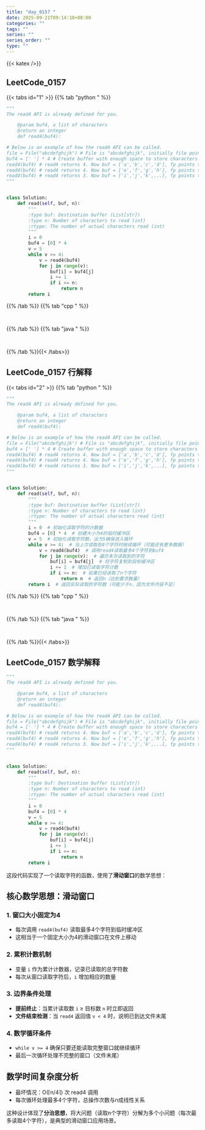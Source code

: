 ```yaml
---
title: "day_0157 "
date: 2025-09-21T09:14:18+08:00
categories: ""
tags: ""
series: ""
series_order: ""
type: ""
---
```


{{< katex />}}


## LeetCode_0157 

{{< tabs id="1" >}}
{{% tab "python " %}}

```python 
"""
The read4 API is already defined for you.

    @param buf4, a list of characters
    @return an integer
    def read4(buf4):

# Below is an example of how the read4 API can be called.
file = File("abcdefghijk") # File is "abcdefghijk", initially file pointer (fp) points to 'a'
buf4 = [' '] * 4 # Create buffer with enough space to store characters
read4(buf4) # read4 returns 4. Now buf = ['a','b','c','d'], fp points to 'e'
read4(buf4) # read4 returns 4. Now buf = ['e','f','g','h'], fp points to 'i'
read4(buf4) # read4 returns 3. Now buf = ['i','j','k',...], fp points to end of file
"""


class Solution:
    def read(self, buf, n):
        """
        :type buf: Destination buffer (List[str])
        :type n: Number of characters to read (int)
        :rtype: The number of actual characters read (int)
        """
        i = 0
        buf4 = [0] * 4
        v = 5
        while v >= 4:
            v = read4(buf4)
            for j in range(v):
                buf[i] = buf4[j]
                i += 1
                if i >= n:
                    return n
        return i 
```

{{% /tab %}}
{{% tab "cpp " %}}

```cpp 
 
```

{{% /tab %}}
{{% tab "java " %}}

```java 
 
```

{{% /tab %}}{{< /tabs>}}

## LeetCode_0157  行解释

{{< tabs id="2" >}}
{{% tab "python " %}}

```python
"""
The read4 API is already defined for you.

    @param buf4, a list of characters
    @return an integer
    def read4(buf4):

# Below is an example of how the read4 API can be called.
file = File("abcdefghijk") # File is "abcdefghijk", initially file pointer (fp) points to 'a'
buf4 = [' '] * 4 # Create buffer with enough space to store characters
read4(buf4) # read4 returns 4. Now buf = ['a','b','c','d'], fp points to 'e'
read4(buf4) # read4 returns 4. Now buf = ['e','f','g','h'], fp points to 'i'
read4(buf4) # read4 returns 3. Now buf = ['i','j','k',...], fp points to end of file
"""


class Solution:
    def read(self, buf, n):
        """
        :type buf: Destination buffer (List[str])
        :type n: Number of characters to read (int)
        :rtype: The number of actual characters read (int)
        """
        i = 0  # 初始化读取字符的计数器
        buf4 = [0] * 4  # 创建大小为4的临时缓冲区
        v = 5  # 初始化读取字符数，设为5确保进入循环
        while v >= 4:  # 当上次读取到4个字符时继续循环（可能还有更多数据）
            v = read4(buf4)  # 调用read4读取最多4个字符到buf4
            for j in range(v):  # 遍历本次读取到的字符
                buf[i] = buf4[j]  # 将字符复制到目标缓冲区
                i += 1  # 增加已读取字符计数
                if i >= n:  # 如果已经读取了n个字符
                    return n  # 返回n（达到要求数量）
        return i  # 返回实际读取的字符数（可能少于n，因为文件内容不足）
```

{{% /tab %}}
{{% tab "cpp " %}}

```cpp 
 
```

{{% /tab %}}
{{% tab "java " %}}

```java 
 
```

{{% /tab %}}{{< /tabs>}}

## LeetCode_0157  数学解释

```python 
"""
The read4 API is already defined for you.

    @param buf4, a list of characters
    @return an integer
    def read4(buf4):

# Below is an example of how the read4 API can be called.
file = File("abcdefghijk") # File is "abcdefghijk", initially file pointer (fp) points to 'a'
buf4 = [' '] * 4 # Create buffer with enough space to store characters
read4(buf4) # read4 returns 4. Now buf = ['a','b','c','d'], fp points to 'e'
read4(buf4) # read4 returns 4. Now buf = ['e','f','g','h'], fp points to 'i'
read4(buf4) # read4 returns 3. Now buf = ['i','j','k',...], fp points to end of file
"""


class Solution:
    def read(self, buf, n):
        """
        :type buf: Destination buffer (List[str])
        :type n: Number of characters to read (int)
        :rtype: The number of actual characters read (int)
        """
        i = 0
        buf4 = [0] * 4
        v = 5
        while v >= 4:
            v = read4(buf4)
            for j in range(v):
                buf[i] = buf4[j]
                i += 1
                if i >= n:
                    return n
        return i 
```


这段代码实现了一个读取字符的函数，使用了**滑动窗口**的数学思想：

## 核心数学思想：滑动窗口

### 1. **窗口大小固定为4**
- 每次调用 `read4(buf4)` 读取最多4个字符到临时缓冲区
- 这相当于一个固定大小为4的滑动窗口在文件上移动

### 2. **累积计数机制**
- 变量 `i` 作为累计计数器，记录已读取的总字符数
- 每次从窗口读取字符后，`i` 增加相应的数量

### 3. **边界条件处理**
- **提前终止**：当累计读取数 `i` ≥ 目标数 `n` 时立即返回
- **文件结束检测**：当 `read4` 返回值 `v < 4` 时，说明已到达文件末尾

### 4. **数学循环条件**
- `while v >= 4` 确保只要还能读取完整窗口就继续循环
- 最后一次循环处理不完整的窗口（文件末尾）

## 数学时间复杂度分析
- 最坏情况：O(⌈n/4⌉) 次 read4 调用
- 每次循环处理最多4个字符，总操作次数与n成线性关系

这种设计体现了**分治思想**，将大问题（读取n个字符）分解为多个小问题（每次最多读取4个字符），是典型的滑动窗口应用场景。

